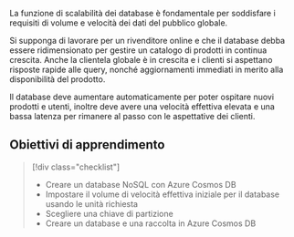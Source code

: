 La funzione di scalabilità dei database è fondamentale per soddisfare i requisiti di volume e velocità dei dati del pubblico globale.

Si supponga di lavorare per un rivenditore online e che il database debba essere ridimensionato per gestire un catalogo di prodotti in continua crescita. Anche la clientela globale è in crescita e i clienti si aspettano risposte rapide alle query, nonché aggiornamenti immediati in merito alla disponibilità del prodotto.

Il database deve aumentare automaticamente per poter ospitare nuovi prodotti e utenti, inoltre deve avere una velocità effettiva elevata e una bassa latenza per rimanere al passo con le aspettative dei clienti.

## <a name="learning-objectives"></a>Obiettivi di apprendimento
> [!div class="checklist"]
> * Creare un database NoSQL con Azure Cosmos DB
> * Impostare il volume di velocità effettiva iniziale per il database usando le unità richiesta
> * Scegliere una chiave di partizione
> * Creare un database e una raccolta in Azure Cosmos DB

